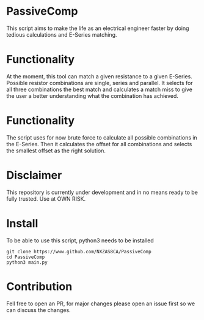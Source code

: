 # PassiveComp
This script aims to make the life as an electrical engineer faster by doing tedious calculations and E-Series matching.

# Functionality
At the moment, this tool can match a given resistance to a given E-Series.
Possible resistor combinations are single, series and parallel.
It selects for all three combinations the best match and calculates a match miss to give the user a better understanding what the combination has achieved.

# Functionality
The script uses for now brute force to calculate all possible combinations in the E-Series. Then it calculates the offset for all combinations and selects the smallest offset as the right solution.

# Disclaimer
This repository is currently under development and in no means ready to be fully trusted. Use at OWN RISK.

# Install
To be able to use this script, python3 needs to be installed

```
git clone https://www.github.com/NXZAS8CA/PassiveComp
cd PassiveComp
python3 main.py
```

# Contribution
Fell free to open an PR, for major changes please open an issue first so we can discuss the changes.
